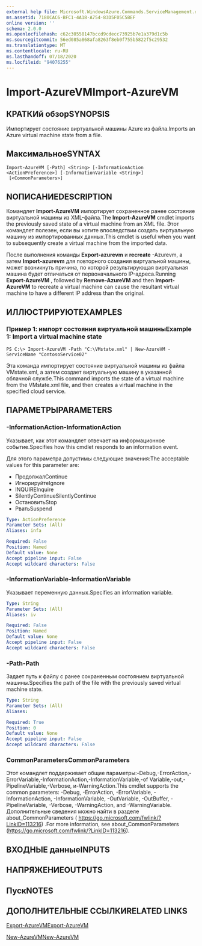 ```yaml
---
external help file: Microsoft.WindowsAzure.Commands.ServiceManagement.dll-Help.xml
ms.assetid: 7180CAC6-BFC1-4A18-A754-83D5F05C5BEF
online version: ''
schema: 2.0.0
ms.openlocfilehash: c62c30558147bccd9cdecc73925b7e1a379d1c5b
ms.sourcegitcommit: 56ed085a868afa8263f8eb0f755b5822f5c29532
ms.translationtype: MT
ms.contentlocale: ru-RU
ms.lasthandoff: 07/18/2020
ms.locfileid: "94076255"
---
```

# <span data-ttu-id="ad321-101">Import-AzureVM</span><span class="sxs-lookup"><span data-stu-id="ad321-101">Import-AzureVM</span></span>

## <span data-ttu-id="ad321-102">КРАТКИй обзор</span><span class="sxs-lookup"><span data-stu-id="ad321-102">SYNOPSIS</span></span>
<span data-ttu-id="ad321-103">Импортирует состояние виртуальной машины Azure из файла.</span><span class="sxs-lookup"><span data-stu-id="ad321-103">Imports an Azure virtual machine state from a file.</span></span>

## <span data-ttu-id="ad321-104">Максимальное</span><span class="sxs-lookup"><span data-stu-id="ad321-104">SYNTAX</span></span>

```
Import-AzureVM [-Path] <String> [-InformationAction <ActionPreference>] [-InformationVariable <String>]
 [<CommonParameters>]
```

## <span data-ttu-id="ad321-105">NОПИСАНИЕ</span><span class="sxs-lookup"><span data-stu-id="ad321-105">DESCRIPTION</span></span>
<span data-ttu-id="ad321-106">Командлет **Import-AzureVM** импортирует сохраненное ранее состояние виртуальной машины из XML-файла.</span><span class="sxs-lookup"><span data-stu-id="ad321-106">The **Import-AzureVM** cmdlet imports the previously saved state of a virtual machine from an XML file.</span></span>
<span data-ttu-id="ad321-107">Этот командлет полезен, если вы хотите впоследствии создать виртуальную машину из импортированных данных.</span><span class="sxs-lookup"><span data-stu-id="ad321-107">This cmdlet is useful when you want to subsequently create a virtual machine from the imported data.</span></span>

<span data-ttu-id="ad321-108">После выполнения команды **Export-azurevm** и **recreate** -Azurevm, а затем **Import-azurevm** для повторного создания виртуальной машины, может возникнуть причина, по которой результирующая виртуальная машина будет отличаться от первоначального IP-адреса.</span><span class="sxs-lookup"><span data-stu-id="ad321-108">Running **Export-AzureVM** , followed by **Remove-AzureVM** and then **Import-AzureVM** to recreate a virtual machine can cause the resultant virtual machine to have a different IP address than the original.</span></span>

## <span data-ttu-id="ad321-109">ИЛЛЮСТРИРУЮТ</span><span class="sxs-lookup"><span data-stu-id="ad321-109">EXAMPLES</span></span>

### <span data-ttu-id="ad321-110">Пример 1: импорт состояния виртуальной машины</span><span class="sxs-lookup"><span data-stu-id="ad321-110">Example 1: Import a virtual machine state</span></span>
```
PS C:\> Import-AzureVM -Path "C:\VMstate.xml" | New-AzureVM -ServiceName "ContosoService02"
```

<span data-ttu-id="ad321-111">Эта команда импортирует состояние виртуальной машины из файла VMstate.xml, а затем создает виртуальную машину в указанной облачной службе.</span><span class="sxs-lookup"><span data-stu-id="ad321-111">This command imports the state of a virtual machine from the VMstate.xml file, and then creates a virtual machine in the specified cloud service.</span></span>

## <span data-ttu-id="ad321-112">ПАРАМЕТРЫ</span><span class="sxs-lookup"><span data-stu-id="ad321-112">PARAMETERS</span></span>

### <span data-ttu-id="ad321-113">-InformationAction</span><span class="sxs-lookup"><span data-stu-id="ad321-113">-InformationAction</span></span>
<span data-ttu-id="ad321-114">Указывает, как этот командлет отвечает на информационное событие.</span><span class="sxs-lookup"><span data-stu-id="ad321-114">Specifies how this cmdlet responds to an information event.</span></span>

<span data-ttu-id="ad321-115">Для этого параметра допустимы следующие значения:</span><span class="sxs-lookup"><span data-stu-id="ad321-115">The acceptable values for this parameter are:</span></span>

- <span data-ttu-id="ad321-116">Продолжал</span><span class="sxs-lookup"><span data-stu-id="ad321-116">Continue</span></span>
- <span data-ttu-id="ad321-117">Игнорируйте</span><span class="sxs-lookup"><span data-stu-id="ad321-117">Ignore</span></span>
- <span data-ttu-id="ad321-118">INQUIRE</span><span class="sxs-lookup"><span data-stu-id="ad321-118">Inquire</span></span>
- <span data-ttu-id="ad321-119">SilentlyContinue</span><span class="sxs-lookup"><span data-stu-id="ad321-119">SilentlyContinue</span></span>
- <span data-ttu-id="ad321-120">Остановить</span><span class="sxs-lookup"><span data-stu-id="ad321-120">Stop</span></span>
- <span data-ttu-id="ad321-121">Рвать</span><span class="sxs-lookup"><span data-stu-id="ad321-121">Suspend</span></span>

```yaml
Type: ActionPreference
Parameter Sets: (All)
Aliases: infa

Required: False
Position: Named
Default value: None
Accept pipeline input: False
Accept wildcard characters: False
```

### <span data-ttu-id="ad321-122">-InformationVariable</span><span class="sxs-lookup"><span data-stu-id="ad321-122">-InformationVariable</span></span>
<span data-ttu-id="ad321-123">Указывает переменную данных.</span><span class="sxs-lookup"><span data-stu-id="ad321-123">Specifies an information variable.</span></span>

```yaml
Type: String
Parameter Sets: (All)
Aliases: iv

Required: False
Position: Named
Default value: None
Accept pipeline input: False
Accept wildcard characters: False
```

### <span data-ttu-id="ad321-124">-Path</span><span class="sxs-lookup"><span data-stu-id="ad321-124">-Path</span></span>
<span data-ttu-id="ad321-125">Задает путь к файлу с ранее сохраненным состоянием виртуальной машины.</span><span class="sxs-lookup"><span data-stu-id="ad321-125">Specifies the path of the file with the previously saved virtual machine state.</span></span>

```yaml
Type: String
Parameter Sets: (All)
Aliases: 

Required: True
Position: 0
Default value: None
Accept pipeline input: False
Accept wildcard characters: False
```

### <span data-ttu-id="ad321-126">CommonParameters</span><span class="sxs-lookup"><span data-stu-id="ad321-126">CommonParameters</span></span>
<span data-ttu-id="ad321-127">Этот командлет поддерживает общие параметры:-Debug,-ErrorAction,-ErrorVariable,-InformationAction,-InformationVariable,-of Variable,-out,-PipelineVariable,-Verbose, и-WarningAction.</span><span class="sxs-lookup"><span data-stu-id="ad321-127">This cmdlet supports the common parameters: -Debug, -ErrorAction, -ErrorVariable, -InformationAction, -InformationVariable, -OutVariable, -OutBuffer, -PipelineVariable, -Verbose, -WarningAction, and -WarningVariable.</span></span> <span data-ttu-id="ad321-128">Дополнительные сведения можно найти в разделе about_CommonParameters ( https://go.microsoft.com/fwlink/?LinkID=113216) .</span><span class="sxs-lookup"><span data-stu-id="ad321-128">For more information, see about_CommonParameters (https://go.microsoft.com/fwlink/?LinkID=113216).</span></span>

## <span data-ttu-id="ad321-129">ВХОДНЫЕ данные</span><span class="sxs-lookup"><span data-stu-id="ad321-129">INPUTS</span></span>

## <span data-ttu-id="ad321-130">НАПРЯЖЕНИЕ</span><span class="sxs-lookup"><span data-stu-id="ad321-130">OUTPUTS</span></span>

## <span data-ttu-id="ad321-131">Пуск</span><span class="sxs-lookup"><span data-stu-id="ad321-131">NOTES</span></span>

## <span data-ttu-id="ad321-132">ДОПОЛНИТЕЛЬНЫЕ ССЫЛКИ</span><span class="sxs-lookup"><span data-stu-id="ad321-132">RELATED LINKS</span></span>

[<span data-ttu-id="ad321-133">Export-AzureVM</span><span class="sxs-lookup"><span data-stu-id="ad321-133">Export-AzureVM</span></span>](./Export-AzureVM.md)

[<span data-ttu-id="ad321-134">New-AzureVM</span><span class="sxs-lookup"><span data-stu-id="ad321-134">New-AzureVM</span></span>](./New-AzureVM.md)


